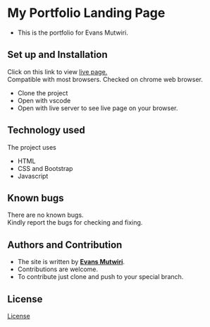 # My Portfolio Landing Page
- This is the portfolio for Evans Mutwiri.  

## Set up and Installation
Click on this link to view [live page.](https://evansmutwiri.github.io/Your-Akan-Name/)    
Compatible with most browsers. Checked on chrome web browser.  
- Clone the project  
- Open with vscode
- Open with live server to see live page on your browser.  

## Technology used
The project uses  
- HTML
- CSS and Bootstrap
- Javascript

## Known bugs
There are no known bugs.  
Kindly report the bugs for checking and fixing.  

## Authors and Contribution
- The site is written by [**Evans Mutwiri**](https://github.com/EvansMutwiri).   
- Contributions are welcome.  
- To contribute just clone and push to your special branch.  

## License

[License](LICENSE.txt)